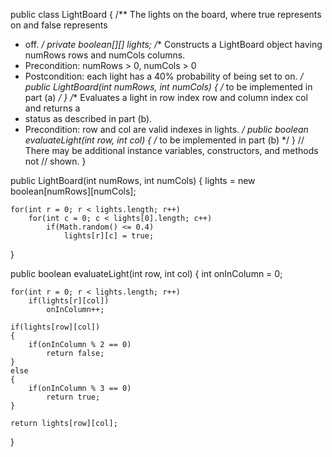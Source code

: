 public class LightBoard
{
/** The lights on the board, where true represents on and false represents
* off.
*/
private boolean[][] lights;
/** Constructs a LightBoard object having numRows rows and numCols columns.
* Precondition: numRows &gt; 0, numCols &gt; 0
* Postcondition: each light has a 40% probability of being set to on.
*/
public LightBoard(int numRows, int numCols)
{
/* to be implemented in part (a) */
}
/** Evaluates a light in row index row and column index col and returns a
* status as described in part (b).
* Precondition: row and col are valid indexes in lights.
*/
public boolean evaluateLight(int row, int col)
{
/* to be implemented in part (b) */
}
// There may be additional instance variables, constructors, and methods not
// shown.
}

public LightBoard(int numRows, int numCols)
{
    lights = new boolean[numRows][numCols];

    for(int r = 0; r < lights.length; r++)
        for(int c = 0; c < lights[0].length; c++)
            if(Math.random() <= 0.4)
                lights[r][c] = true;
}

public boolean evaluateLight(int row, int col)
{
    int onInColumn = 0;

    for(int r = 0; r < lights.length; r++)
        if(lights[r][col])
            onInColumn++;

    if(lights[row][col])
    {
        if(onInColumn % 2 == 0)
            return false;
    }
    else
    {
        if(onInColumn % 3 == 0)
            return true;
    }

    return lights[row][col];
}
